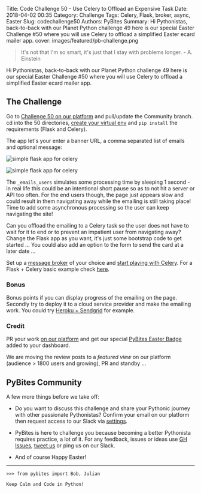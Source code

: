 Title: Code Challenge 50 - Use Celery to Offload an Expensive Task
Date: 2018-04-02 00:35
Category: Challenge
Tags: Celery, Flask, broker, async, Easter
Slug: codechallenge50
Authors: PyBites
Summary: Hi Pythonistas, back-to-back with our Planet Python challenge 49 here is our special Easter Challenge #50 where you will use Celery to offload a simplified Easter ecard mailer app. 
cover: images/featured/pb-challenge.png

> It's not that I'm so smart, it's just that I stay with problems longer. - A. Einstein

Hi Pythonistas, back-to-back with our Planet Python challenge 49 here is our special Easter Challenge #50 where you will use Celery to offload a simplified Easter ecard mailer app. 

## The Challenge

Go to [Challenge 50 on our platform](https://codechalleng.es/challenges/50/) and pull/update the Community branch. cd into the 50 directories, [create your virtual env](https://pybit.es/the-beauty-of-virtualenv.html) and `pip install` the requirements (Flask and Celery).

The app let's your enter a banner URL, a comma separated list of emails and optional message:

![simple flask app for celery]({filename}/images/celery-flask-app1.png)

![simple flask app for celery]({filename}/images/celery-flask-app2.png)

The `_emails_users` simulates some processing time by sleeping 1 second - in real life this could be an intentional short pause so as to not hit a server or API too often. For the end users though, the page just appears slow and could result in them navigating away while the emailing is still taking place! Time to add some asynchronous processing so the user can keep navigating the site!

Can you offload the emailing to a Celery task so the user does not have to wait for it to end or to prevent an impatient user from navigating away? Change the Flask app as you want, it's just some bootstrap code to get started ... You could also add an option to the form to send the card at a later date ...

Set up a [message broker](http://docs.celeryproject.org/en/latest/getting-started/brokers/) of your choice and [start playing with Celery](http://docs.celeryproject.org/en/latest/getting-started/first-steps-with-celery.html). For a Flask + Celery basic example check [here](http://flask.pocoo.org/docs/0.12/patterns/celery/). 

### Bonus 

Bonus points if you can display progress of the emailing on the page. Secondly try to deploy it to a cloud service provider and make the emailing work. You could try [Heroku + Sendgrid](https://devcenter.heroku.com/articles/sendgrid) for example.

### Credit

PR your work [on our platform](https://codechalleng.es/challenges/50/) and get our special [PyBites Easter Badge](https://codechalleng.es/badge/easter) added to your dashboard.

We are moving the review posts to a _featured view_ on our platform (audience > 1800 users and growing), PR and standby ... 

## PyBites Community

A few more things before we take off:

* Do you want to discuss this challenge and share your Pythonic journey with other passionate Pythonistas? Confirm your email on our platform then request access to our Slack via [settings](https://codechalleng.es/settings/).

* PyBites is here to challenge you because becoming a better Pythonista requires practice, a lot of it. For any feedback, issues or ideas use [GH Issues](https://github.com/pybites/challenges/issues), [tweet us](https://twitter.com/pybites) or ping us on our Slack.

* And of course Happy Easter!

---

	>>> from pybites import Bob, Julian

	Keep Calm and Code in Python!
